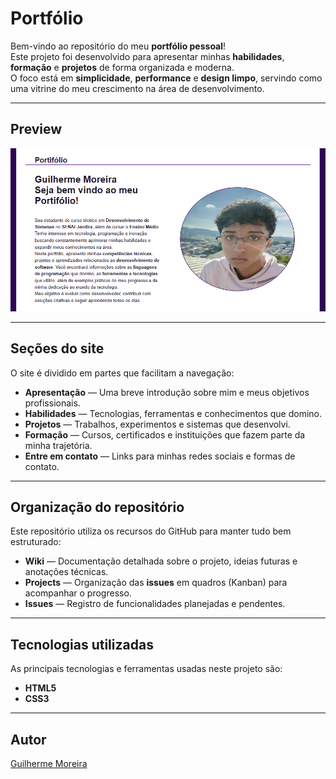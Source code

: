 # Portfólio

Bem-vindo ao repositório do meu **portfólio pessoal**!  
Este projeto foi desenvolvido para apresentar minhas **habilidades**, **formação** e **projetos** de forma organizada e moderna.  
O foco está em **simplicidade**, **performance** e **design limpo**, servindo como uma vitrine do meu crescimento na área de desenvolvimento.

---

## Preview
![](./img/preview.png)

---

## Seções do site

O site é dividido em partes que facilitam a navegação:

- **Apresentação** — Uma breve introdução sobre mim e meus objetivos profissionais.  
- **Habilidades** — Tecnologias, ferramentas e conhecimentos que domino.  
- **Projetos** — Trabalhos, experimentos e sistemas que desenvolvi.  
- **Formação** — Cursos, certificados e instituições que fazem parte da minha trajetória.  
- **Entre em contato** — Links para minhas redes sociais e formas de contato.

---

## Organização do repositório

Este repositório utiliza os recursos do GitHub para manter tudo bem estruturado:

- **Wiki** — Documentação detalhada sobre o projeto, ideias futuras e anotações técnicas.  
- **Projects** — Organização das **issues** em quadros (Kanban) para acompanhar o progresso.  
- **Issues** — Registro de funcionalidades planejadas e pendentes.

---

## Tecnologias utilizadas

As principais tecnologias e ferramentas usadas neste projeto são:

- **HTML5**  
- **CSS3**  

---

## Autor
[Guilherme Moreira](https://www.linkedin.com/in/guilherme-moreira-08a8b8348/)